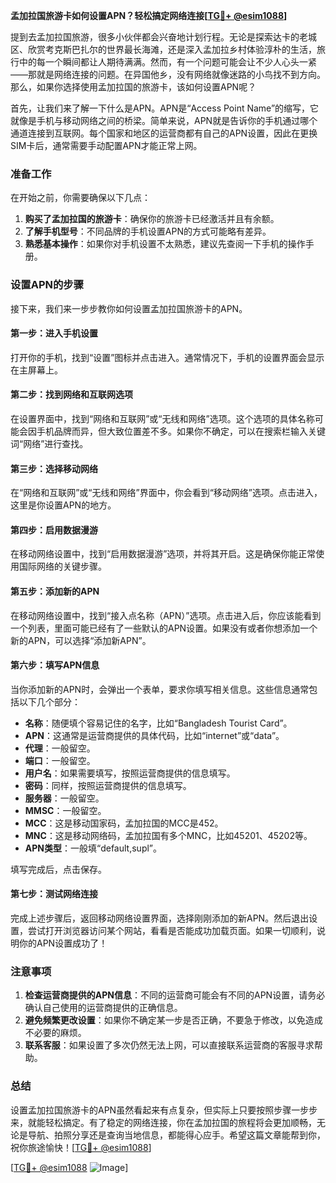 **孟加拉国旅游卡如何设置APN？轻松搞定网络连接[[TG💪+ @esim1088](https://t.me/s/esim1088)]**

提到去孟加拉国旅游，很多小伙伴都会兴奋地计划行程。无论是探索达卡的老城区、欣赏考克斯巴扎尔的世界最长海滩，还是深入孟加拉乡村体验淳朴的生活，旅行中的每一个瞬间都让人期待满满。然而，有一个问题可能会让不少人心头一紧——那就是网络连接的问题。在异国他乡，没有网络就像迷路的小鸟找不到方向。那么，如果你选择使用孟加拉国的旅游卡，该如何设置APN呢？

首先，让我们来了解一下什么是APN。APN是“Access Point Name”的缩写，它就像是手机与移动网络之间的桥梁。简单来说，APN就是告诉你的手机通过哪个通道连接到互联网。每个国家和地区的运营商都有自己的APN设置，因此在更换SIM卡后，通常需要手动配置APN才能正常上网。

### 准备工作

在开始之前，你需要确保以下几点：

1. **购买了孟加拉国的旅游卡**：确保你的旅游卡已经激活并且有余额。
2. **了解手机型号**：不同品牌的手机设置APN的方式可能略有差异。
3. **熟悉基本操作**：如果你对手机设置不太熟悉，建议先查阅一下手机的操作手册。

### 设置APN的步骤

接下来，我们来一步步教你如何设置孟加拉国旅游卡的APN。

#### 第一步：进入手机设置

打开你的手机，找到“设置”图标并点击进入。通常情况下，手机的设置界面会显示在主屏幕上。

#### 第二步：找到网络和互联网选项

在设置界面中，找到“网络和互联网”或“无线和网络”选项。这个选项的具体名称可能会因手机品牌而异，但大致位置差不多。如果你不确定，可以在搜索栏输入关键词“网络”进行查找。

#### 第三步：选择移动网络

在“网络和互联网”或“无线和网络”界面中，你会看到“移动网络”选项。点击进入，这里是你设置APN的地方。

#### 第四步：启用数据漫游

在移动网络设置中，找到“启用数据漫游”选项，并将其开启。这是确保你能正常使用国际网络的关键步骤。

#### 第五步：添加新的APN

在移动网络设置中，找到“接入点名称（APN）”选项。点击进入后，你应该能看到一个列表，里面可能已经有了一些默认的APN设置。如果没有或者你想添加一个新的APN，可以选择“添加新APN”。

#### 第六步：填写APN信息

当你添加新的APN时，会弹出一个表单，要求你填写相关信息。这些信息通常包括以下几个部分：

- **名称**：随便填个容易记住的名字，比如“Bangladesh Tourist Card”。
- **APN**：这通常是运营商提供的具体代码，比如“internet”或“data”。
- **代理**：一般留空。
- **端口**：一般留空。
- **用户名**：如果需要填写，按照运营商提供的信息填写。
- **密码**：同样，按照运营商提供的信息填写。
- **服务器**：一般留空。
- **MMSC**：一般留空。
- **MCC**：这是移动国家码，孟加拉国的MCC是452。
- **MNC**：这是移动网络码，孟加拉国有多个MNC，比如45201、45202等。
- **APN类型**：一般填“default,supl”。

填写完成后，点击保存。

#### 第七步：测试网络连接

完成上述步骤后，返回移动网络设置界面，选择刚刚添加的新APN。然后退出设置，尝试打开浏览器访问某个网站，看看是否能成功加载页面。如果一切顺利，说明你的APN设置成功了！

### 注意事项

1. **检查运营商提供的APN信息**：不同的运营商可能会有不同的APN设置，请务必确认自己使用的运营商提供的正确信息。
2. **避免频繁更改设置**：如果你不确定某一步是否正确，不要急于修改，以免造成不必要的麻烦。
3. **联系客服**：如果设置了多次仍然无法上网，可以直接联系运营商的客服寻求帮助。

### 总结

设置孟加拉国旅游卡的APN虽然看起来有点复杂，但实际上只要按照步骤一步步来，就能轻松搞定。有了稳定的网络连接，你在孟加拉国的旅程将会更加顺畅，无论是导航、拍照分享还是查询当地信息，都能得心应手。希望这篇文章能帮到你，祝你旅途愉快！[[TG💪+ @esim1088](https://t.me/s/esim1088)]

[[TG💪+ @esim1088](https://t.me/s/esim1088) ![Image](https://i.postimg.cc/4NQfJmqS/Snipaste-2025-05-13-00-14-12.png)]